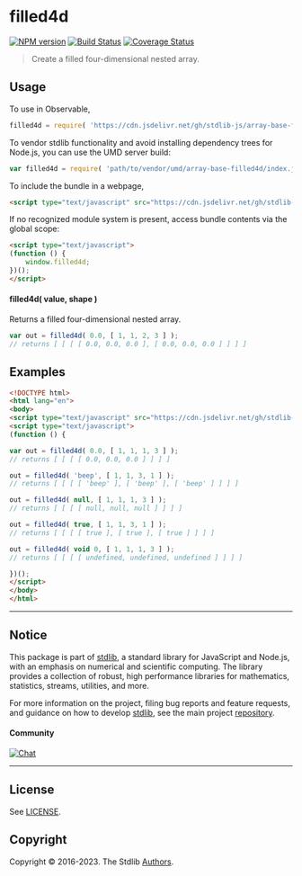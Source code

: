 <!--

@license Apache-2.0

Copyright (c) 2023 The Stdlib Authors.

Licensed under the Apache License, Version 2.0 (the "License");
you may not use this file except in compliance with the License.
You may obtain a copy of the License at

   http://www.apache.org/licenses/LICENSE-2.0

Unless required by applicable law or agreed to in writing, software
distributed under the License is distributed on an "AS IS" BASIS,
WITHOUT WARRANTIES OR CONDITIONS OF ANY KIND, either express or implied.
See the License for the specific language governing permissions and
limitations under the License.

-->

# filled4d

[![NPM version][npm-image]][npm-url] [![Build Status][test-image]][test-url] [![Coverage Status][coverage-image]][coverage-url] <!-- [![dependencies][dependencies-image]][dependencies-url] -->

> Create a filled four-dimensional nested array.

<!-- Section to include introductory text. Make sure to keep an empty line after the intro `section` element and another before the `/section` close. -->

<section class="intro">

</section>

<!-- /.intro -->

<!-- Package usage documentation. -->



<section class="usage">

## Usage

To use in Observable,

```javascript
filled4d = require( 'https://cdn.jsdelivr.net/gh/stdlib-js/array-base-filled4d@umd/browser.js' )
```

To vendor stdlib functionality and avoid installing dependency trees for Node.js, you can use the UMD server build:

```javascript
var filled4d = require( 'path/to/vendor/umd/array-base-filled4d/index.js' )
```

To include the bundle in a webpage,

```html
<script type="text/javascript" src="https://cdn.jsdelivr.net/gh/stdlib-js/array-base-filled4d@umd/browser.js"></script>
```

If no recognized module system is present, access bundle contents via the global scope:

```html
<script type="text/javascript">
(function () {
    window.filled4d;
})();
</script>
```

#### filled4d( value, shape )

Returns a filled four-dimensional nested array.

```javascript
var out = filled4d( 0.0, [ 1, 1, 2, 3 ] );
// returns [ [ [ [ 0.0, 0.0, 0.0 ], [ 0.0, 0.0, 0.0 ] ] ] ]
```

</section>

<!-- /.usage -->

<!-- Package usage notes. Make sure to keep an empty line after the `section` element and another before the `/section` close. -->

<section class="notes">

</section>

<!-- /.notes -->

<!-- Package usage examples. -->

<section class="examples">

## Examples

<!-- eslint no-undef: "error" -->

```html
<!DOCTYPE html>
<html lang="en">
<body>
<script type="text/javascript" src="https://cdn.jsdelivr.net/gh/stdlib-js/array-base-filled4d@umd/browser.js"></script>
<script type="text/javascript">
(function () {

var out = filled4d( 0.0, [ 1, 1, 1, 3 ] );
// returns [ [ [ [ 0.0, 0.0, 0.0 ] ] ] ]

out = filled4d( 'beep', [ 1, 1, 3, 1 ] );
// returns [ [ [ [ 'beep' ], [ 'beep' ], [ 'beep' ] ] ] ]

out = filled4d( null, [ 1, 1, 1, 3 ] );
// returns [ [ [ [ null, null, null ] ] ] ]

out = filled4d( true, [ 1, 1, 3, 1 ] );
// returns [ [ [ [ true ], [ true ], [ true ] ] ] ]

out = filled4d( void 0, [ 1, 1, 1, 3 ] );
// returns [ [ [ [ undefined, undefined, undefined ] ] ] ]

})();
</script>
</body>
</html>
```

</section>

<!-- /.examples -->

<!-- Section to include cited references. If references are included, add a horizontal rule *before* the section. Make sure to keep an empty line after the `section` element and another before the `/section` close. -->

<section class="references">

</section>

<!-- /.references -->

<!-- Section for related `stdlib` packages. Do not manually edit this section, as it is automatically populated. -->

<section class="related">

</section>

<!-- /.related -->

<!-- Section for all links. Make sure to keep an empty line after the `section` element and another before the `/section` close. -->


<section class="main-repo" >

* * *

## Notice

This package is part of [stdlib][stdlib], a standard library for JavaScript and Node.js, with an emphasis on numerical and scientific computing. The library provides a collection of robust, high performance libraries for mathematics, statistics, streams, utilities, and more.

For more information on the project, filing bug reports and feature requests, and guidance on how to develop [stdlib][stdlib], see the main project [repository][stdlib].

#### Community

[![Chat][chat-image]][chat-url]

---

## License

See [LICENSE][stdlib-license].


## Copyright

Copyright &copy; 2016-2023. The Stdlib [Authors][stdlib-authors].

</section>

<!-- /.stdlib -->

<!-- Section for all links. Make sure to keep an empty line after the `section` element and another before the `/section` close. -->

<section class="links">

[npm-image]: http://img.shields.io/npm/v/@stdlib/array-base-filled4d.svg
[npm-url]: https://npmjs.org/package/@stdlib/array-base-filled4d

[test-image]: https://github.com/stdlib-js/array-base-filled4d/actions/workflows/test.yml/badge.svg?branch=main
[test-url]: https://github.com/stdlib-js/array-base-filled4d/actions/workflows/test.yml?query=branch:main

[coverage-image]: https://img.shields.io/codecov/c/github/stdlib-js/array-base-filled4d/main.svg
[coverage-url]: https://codecov.io/github/stdlib-js/array-base-filled4d?branch=main

<!--

[dependencies-image]: https://img.shields.io/david/stdlib-js/array-base-filled4d.svg
[dependencies-url]: https://david-dm.org/stdlib-js/array-base-filled4d/main

-->

[chat-image]: https://img.shields.io/gitter/room/stdlib-js/stdlib.svg
[chat-url]: https://app.gitter.im/#/room/#stdlib-js_stdlib:gitter.im

[stdlib]: https://github.com/stdlib-js/stdlib

[stdlib-authors]: https://github.com/stdlib-js/stdlib/graphs/contributors

[umd]: https://github.com/umdjs/umd
[es-module]: https://developer.mozilla.org/en-US/docs/Web/JavaScript/Guide/Modules

[deno-url]: https://github.com/stdlib-js/array-base-filled4d/tree/deno
[umd-url]: https://github.com/stdlib-js/array-base-filled4d/tree/umd
[esm-url]: https://github.com/stdlib-js/array-base-filled4d/tree/esm
[branches-url]: https://github.com/stdlib-js/array-base-filled4d/blob/main/branches.md

[stdlib-license]: https://raw.githubusercontent.com/stdlib-js/array-base-filled4d/main/LICENSE

</section>

<!-- /.links -->

